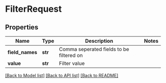 # FilterRequest

## Properties
Name | Type | Description | Notes
------------ | ------------- | ------------- | -------------
**field_names** | **str** | Comma seperated fields to be filtered on | 
**value** | **str** | Filter value | 

[[Back to Model list]](../README.md#documentation-for-models) [[Back to API list]](../README.md#documentation-for-api-endpoints) [[Back to README]](../README.md)

